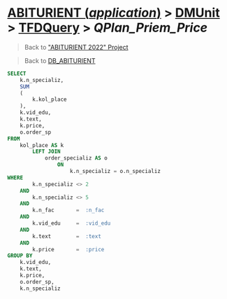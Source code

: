 # [ABITURIENT (*application*)](../../app_abiturient_2022.md) > [DMUnit](../DMUnit.md) > [TFDQuery](TDFQuery.md) > *QPlan_Priem_Price*

> Back to ["ABITURIENT 2022" Project](/README.md)

> Back to [DB_ABITURIENT](../../../db/db_abiturient_2022.md)

```sql
SELECT
    k.n_specializ,
    SUM
    (
        k.kol_place
    ),
    k.vid_edu,
    k.text,
    k.price,
    o.order_sp
FROM
    kol_place AS k
        LEFT JOIN
            order_specializ AS o
                ON
                    k.n_specializ = o.n_specializ
WHERE
        k.n_specializ <> 2
    AND
        k.n_specializ <> 5  
    AND
        k.n_fac       =  :n_fac
    AND
        k.vid_edu     =  :vid_edu
    AND
        k.text        =  :text
    AND
        k.price       =  :price
GROUP BY
    k.vid_edu,
    k.text,
    k.price,
    o.order_sp,
    k.n_specializ
```
